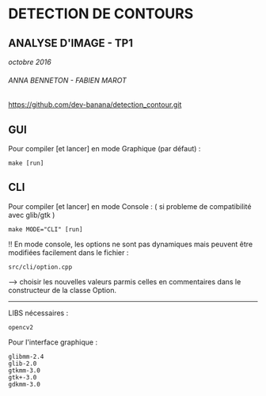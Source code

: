 # DETECTION DE CONTOURS

## ANALYSE D'IMAGE - TP1
*octobre 2016*

###### ANNA BENNETON - FABIEN MAROT

https://github.com/dev-banana/detection_contour.git



GUI
------
Pour compiler [et lancer] en mode Graphique (par défaut) :

	make [run]



CLI
------
Pour compiler [et lancer] en mode Console :
( si probleme de compatibilité avec glib/gtk )

	make MODE="CLI" [run]


!! En mode console, les options ne sont pas dynamiques mais peuvent être modifiées facilement dans le fichier :

	src/cli/option.cpp  

--> choisir les nouvelles valeurs parmis celles en commentaires dans le constructeur de la classe Option.

______________________

LIBS nécessaires :

	opencv2

Pour l'interface graphique :

	glibmm-2.4
	glib-2.0
	gtkmm-3.0
	gtk+-3.0
	gdkmm-3.0